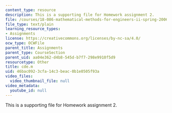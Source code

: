 ```yaml
---
content_type: resource
description: This is a supporting file for Homework assignment 2.
file: /courses/18-086-mathematical-methods-for-engineers-ii-spring-2006/46bac0923cfa14c3beac0b1e0505f93a_cde.m
file_type: text/plain
learning_resource_types:
- Assignments
license: https://creativecommons.org/licenses/by-nc-sa/4.0/
ocw_type: OCWFile
parent_title: Assignments
parent_type: CourseSection
parent_uid: aa04e362-d4b8-545d-b7f7-298e9910f5d9
resourcetype: Other
title: cde.m
uid: 46bac092-3cfa-14c3-beac-0b1e0505f93a
video_files:
  video_thumbnail_file: null
video_metadata:
  youtube_id: null
---
```

This is a supporting file for Homework assignment 2.